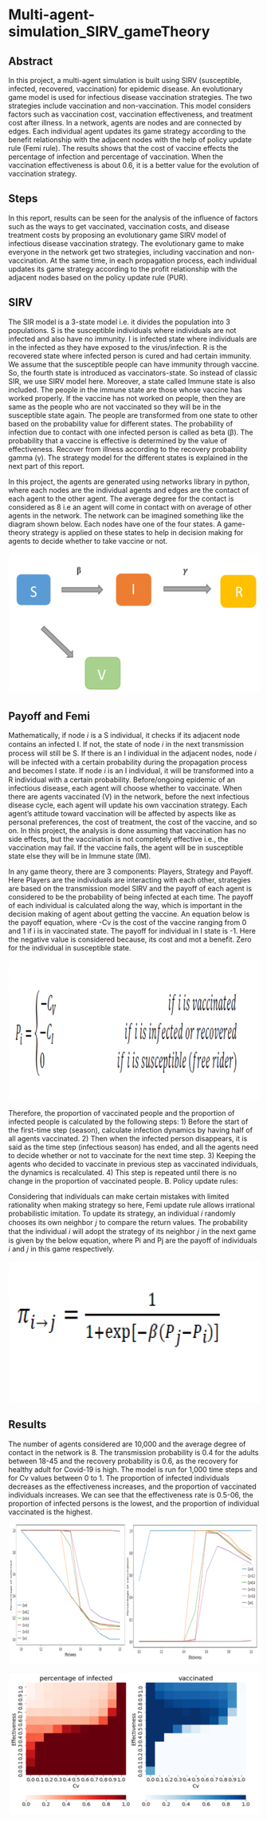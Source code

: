 # Multi-agent-simulation_SIRV_gameTheory


## Abstract
In this project, a multi-agent simulation is built using SIRV (susceptible, infected, recovered, vaccination) for epidemic disease. An evolutionary game model is used for infectious disease vaccination strategies. The two strategies include vaccination and non-vaccination. This model considers factors such as vaccination cost, vaccination effectiveness, and treatment cost after illness. In a network, agents are nodes and are connected by edges. Each individual agent updates its game strategy according to the benefit relationship with the adjacent nodes with the help of policy update rule (Femi rule).  The results shows that the cost of vaccine effects the percentage of infection and percentage of vaccination. When the vaccination effectiveness is about 0.6, it is a better value for the evolution of vaccination strategy. 

## Steps
In this report, results can be seen for the analysis of the influence of factors such as the ways to get vaccinated, vaccination costs, and disease treatment costs by proposing an evolutionary game SIRV model of infectious disease vaccination strategy. The evolutionary game to make everyone in the network get two strategies, including vaccination and non-vaccination. At the same time, in each propagation process, each individual updates its game strategy according to the profit relationship with the adjacent nodes based on the policy update rule (PUR).

## SIRV
The SIR model is a 3-state model i.e. it divides the population into 3 populations. S is the susceptible individuals where individuals are not infected and also have no immunity. I is infected state where individuals are in the infected as they have exposed to the virus/infection. R is the recovered state where infected person is cured and had certain immunity. We assume that the susceptible people can have immunity through vaccine. So, the fourth state is introduced as vaccinators-state. So instead of classic SIR, we use SIRV model here. Moreover, a state called Immune state is also included. The people in the immune state are those whose vaccine has worked properly. If the vaccine has not worked on people, then they are same as the people who are not vaccinated so they will be in the susceptible state again.  The people are transformed from one state to other based on the probability value for different states. The probability of infection due to contact with one infected person is called as beta (β). The probability that a vaccine is effective is determined by the value of effectiveness. Recover from illness according to the recovery probability gamma (γ). The strategy model for the different states is explained in the next part of this report.

In this project, the agents are generated using networks library in python, where each nodes are the individual agents and edges are the contact of each agent to the other agent. The average degree for the contact is considered as 8 i.e an agent will come in contact with on average of other agents in the network. The network can be imagined something like the diagram shown below. Each nodes have one of the four states. A game-theory strategy is applied on these states to help in decision making for agents to decide whether to take vaccine or not. 

![alt text](images/SIRV.png)


## Payoff and Femi 
Mathematically, if node 𝑖 is a S individual, it checks if its adjacent node contains an infected I. If not, the state of node 𝑖 in the next transmission process will still be S. If there is an I individual in the adjacent nodes, node 𝑖 will be infected with a certain probability during the propagation process and becomes I state. If node 𝑖 is an I individual, it will be transformed into a R individual with a certain probability.
Before/ongoing epidemic of an infectious disease, each agent will choose whether to vaccinate. When there are agents vaccinated (V) in the network, before the next infectious disease cycle, each agent will update his own vaccination strategy. Each agent’s attitude toward vaccination will be affected by aspects like as personal preferences, the cost of treatment, the cost of the vaccine, and so on. In this project, the analysis is done assuming that vaccination has no side effects, but the vaccination is not completely effective i.e., the vaccination may fail. If the vaccine fails, the agent will be in susceptible state else they will be in Immune state (IM). 

In any game theory, there are 3 components: Players, Strategy and Payoff. Here Players are the individuals are interacting with each other, strategies are based on the transmission model SIRV and the payoff of each agent is considered to be the probability of being infected at each time. The payoff of each individual is calculated along the way, which is important in the decision making of agent about getting the vaccine. An equation below is the payoff equation, where -Cv is the cost of the vaccine ranging from 0 and 1 if i is in vaccinated state. The payoff for individual in I state is -1. Here the negative value is considered because, its cost and mot a benefit. Zero for the individual in susceptible state.
 
![alt text](images/payoff.png)

Therefore, the proportion of vaccinated people and the proportion of infected people is calculated by the following steps: 1) Before the start of the first-time step (season), calculate infection dynamics by having half of all agents vaccinated. 2) Then when the infected person disappears, it is said as the time step (infectious season) has ended, and all the agents need to decide whether or not to vaccinate for the next time step. 3) Keeping the agents who decided to vaccinate in previous step as vaccinated individuals, the dynamics is recalculated. 4) This step is repeated until there is no change in the proportion of vaccinated people.
B.	Policy update rules:

Considering that individuals can make certain mistakes with limited rationality when making strategy so here, Femi update rule allows irrational probabilistic imitation. To update its strategy, an individual 𝑖 randomly chooses its own neighbor 𝑗 to compare the return values. The probability that the individual 𝑖 will adopt the strategy of its neighbor 𝑗 in the next game is given by the below equation, where Pi and Pj are the payoff of individuals 𝑖 and 𝑗 in this game respectively.


![alt text](images/Femi.png)

## Results

The number of agents considered are 10,000 and the average degree of contact in the network is 8. The transmission probability is 0.4 for the adults between 18-45 and the recovery probability is 0.6, as the recovery for healthy adult for Covid-19 is high. The model is run for 1,000 time steps and for Cv values between 0 to 1. The proportion of infected individuals decreases as the effectiveness increases, and the proportion of vaccinated individuals increases. We can see that the effectiveness rate is 0.5-06, the proportion of infected persons is the lowest, and the proportion of individual vaccinated is the highest.

![alt text](images/result.png)

![alt text](images/result2.png)


